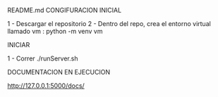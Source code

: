 README.md
CONGIFURACION INICIAL

1 - Descargar el repositorio 2 - Dentro del repo, crea el entorno virtual llamado vm : python -m venv vm

INICIAR

1 - Correr ./runServer.sh

DOCUMENTACION EN EJECUCION

http://127.0.0.1:5000/docs/
